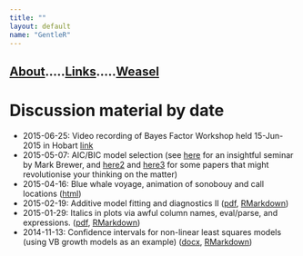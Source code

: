 ```yaml
---
title: ""
layout: default
name: "GentleR"
---
```


## [About](About/).....[Links](Links/).....[Weasel](Weasel/)

# Discussion material by date

- 2015-06-25: Video recording of Bayes Factor Workshop held 15-Jun-2015 in Hobart [link](2015-06-25/)
- 2015-05-07: AIC/BIC model selection (see [here](https://www.youtube.com/watch?v=lEDpZmq5rBw) for an insightful seminar by Mark Brewer, and [here2](http://onlinelibrary.wiley.com/doi/10.1111/j.1751-5823.2010.00108.x/abstract) and [here3](http://onlinelibrary.wiley.com/doi/10.1002/sim.5855/abstract) for some papers that might revolutionise your thinking on the matter)
- 2015-04-16: Blue whale voyage, animation of sonobouy and call locations ([html](2015-04-09/bwvcalls.html))
- 2015-02-19: Additive model fitting and diagnostics II ([pdf](2015-02-19/gam_fitting_and_diagnostics.pdf), [RMarkdown](2015-02-19/gam_fitting_and_diagnostics.Rmd))
- 2015-01-29: Italics in plots via awful column names, eval/parse, and expressions. ([pdf](2015-01-29/italics.pdf), [RMarkdown](2015-01-29/italics.Rmd))
- 2014-11-13: Confidence intervals for non-linear least squares models (using VB growth models as an example) ([docx](2014-11-13/nls-vb.docx), [RMarkdown](2014-11-13/nls-vb.Rmd))



